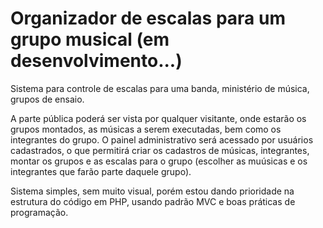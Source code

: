 # Organizador de escalas para um grupo musical (em desenvolvimento...)

Sistema para controle de escalas para uma banda, ministério de música, grupos de ensaio.

A parte pública poderá ser vista por qualquer visitante, onde estarão os grupos montados, as músicas a serem executadas, bem como os integrantes do grupo. O painel administrativo será acessado por usuários cadastrados, o que permitirá criar os cadastros de músicas, integrantes, montar os grupos e as escalas para o grupo (escolher as muúsicas e os integrantes que farão parte daquele grupo).

Sistema simples, sem muito visual, porém estou dando prioridade na estrutura do código em PHP, usando padrão MVC e boas práticas de programação.